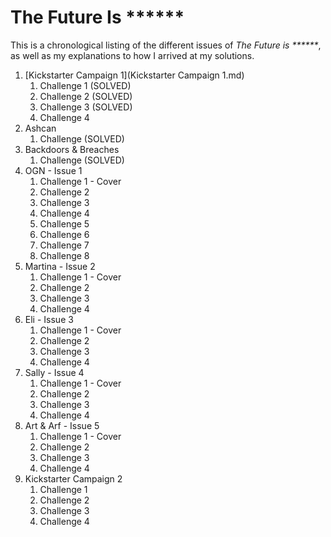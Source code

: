 # The Future Is ******

This is a chronological listing of the different issues of _The Future is ******_, as well as my explanations to how I arrived at my solutions.

1. [Kickstarter Campaign 1](Kickstarter Campaign 1.md)
   1. Challenge 1 (SOLVED)
   2. Challenge 2 (SOLVED)
   3. Challenge 3 (SOLVED)
   4. Challenge 4
2. Ashcan
   1. Challenge  (SOLVED)
3. Backdoors & Breaches
   1. Challenge  (SOLVED)
4. OGN - Issue 1
   1. Challenge 1 - Cover
   2. Challenge 2
   3. Challenge 3
   4. Challenge 4
   5. Challenge 5
   6. Challenge 6
   7. Challenge 7
   8. Challenge 8
5. Martina - Issue 2
   1. Challenge 1 - Cover
   2. Challenge 2
   3. Challenge 3
   4. Challenge 4
6. Eli - Issue 3
   1. Challenge 1 - Cover
   2. Challenge 2
   3. Challenge 3
   4. Challenge 4
7. Sally - Issue 4
   1. Challenge 1 - Cover
   2. Challenge 2
   3. Challenge 3
   4. Challenge 4
8. Art & Arf - Issue 5
   1. Challenge 1 - Cover
   2. Challenge 2
   3. Challenge 3
   4. Challenge 4
9. Kickstarter Campaign 2
   1. Challenge 1
   2. Challenge 2
   3. Challenge 3
   4. Challenge 4

